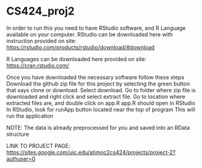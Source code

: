 # CS424_proj2

In order to run this you need to have RStudio software, and R Language available on your computer.
RStudio can be downloaded here with instruction provided on site:
https://rstudio.com/products/rstudio/download/#download

R Languages can be downloaded here provided on site:
https://cran.rstudio.com/


Once you have downloaded the necessary software follow these steps
Download the github zip file for this project by selecting the green button that says clone or download.
Select download.
Go to folder where zip file is downloaded and right click and select extract file.
Go to location where extracted files are, and double click on app.R
app.R should open in RStudio
In RStudio, look for runApp button located near the top of program
This will run the application

NOTE: The data is already preprocessed for you and saved into an RData structure

LINK TO PROJECT PAGE:
https://sites.google.com/uic.edu/atimoc2cs424/projects/project-2?authuser=0
